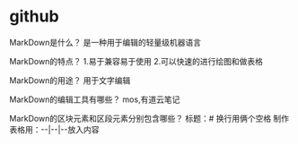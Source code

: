 # github
MarkDown是什么？
是一种用于编辑的轻量级机器语言

MarkDown的特点？
1.易于兼容易于使用
2.可以快速的进行绘图和做表格

MarkDown的用途？
用于文字编辑


MarkDown的编辑工具有哪些？
mos,有道云笔记


MarkDown的区块元素和区段元素分别包含哪些？
标题：#
换行用俩个空格
制作表格用：--|--|--放入内容
